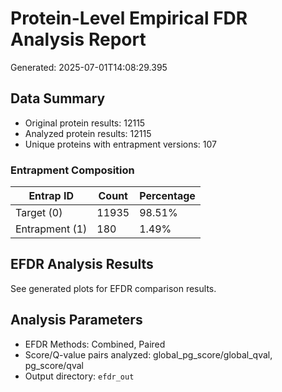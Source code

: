 # Protein-Level Empirical FDR Analysis Report

Generated: 2025-07-01T14:08:29.395

## Data Summary
- Original protein results: 12115
- Analyzed protein results: 12115
- Unique proteins with entrapment versions: 107

### Entrapment Composition

| Entrap ID | Count | Percentage |
|-----------|-------|------------|
| Target (0) | 11935 | 98.51% |
| Entrapment (1) | 180 | 1.49% |

## EFDR Analysis Results

See generated plots for EFDR comparison results.

## Analysis Parameters
- EFDR Methods: Combined, Paired
- Score/Q-value pairs analyzed: global_pg_score/global_qval, pg_score/qval
- Output directory: `efdr_out`
